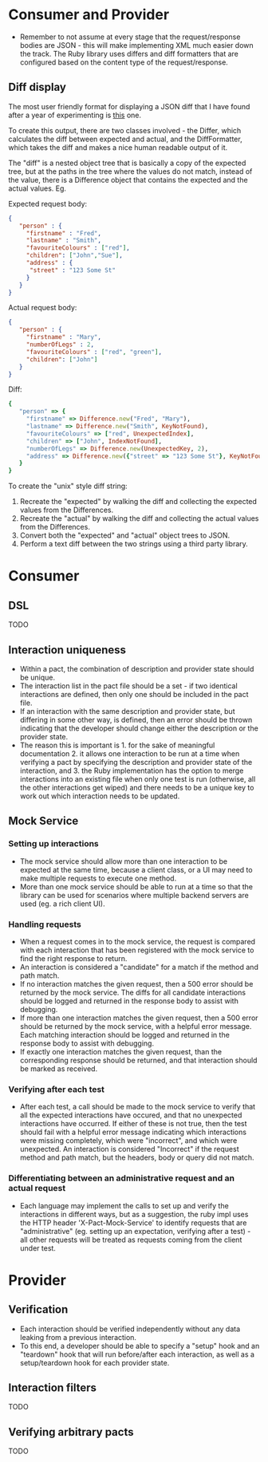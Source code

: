 # Consumer and Provider

* Remember to not assume at every stage that the request/response bodies are JSON - this will make implementing XML much easier down the track. The Ruby library uses differs and diff formatters that are configured based on the content type of the request/response.

## Diff display

The most user friendly format for displaying a JSON diff that I have found after a year of experimenting is [this](https://github.com/realestate-com-au/pact/blob/master/documentation/configuration.md#unix) one.

To create this output, there are two classes involved - the Differ, which calculates the diff between expected and actual, and the DiffFormatter, which takes the diff and makes a nice human readable output of it.

The "diff" is a nested object tree that is basically a copy of the expected tree, but at the paths in the tree where the values do not match, instead of the value, there is a Difference object that contains the expected and the actual values. Eg.

Expected request body:

```json
{
   "person" : {
     "firstname" : "Fred",
     "lastname" : "Smith",
     "favouriteColours" : ["red"],
     "children": ["John","Sue"],
     "address" : {
      "street" : "123 Some St"
     }
   }
}

```

Actual request body:

```json
{
   "person" : {
     "firstname" : "Mary",
     "numberOfLegs" : 2,
     "favouriteColours" : ["red", "green"],
     "children": ["John"]
   }
}

```

Diff:

```ruby
{
   "person" => {
     "firstname" => Difference.new("Fred", "Mary"),
     "lastname" => Difference.new("Smith", KeyNotFound),
     "favouriteColours" => ["red", UnexpectedIndex],
     "children" => ["John", IndexNotFound],
     "numberOfLegs" => Difference.new(UnexpectedKey, 2),
     "address" => Difference.new({"street" => "123 Some St"}, KeyNotFound)
   }
}
```

To create the "unix" style diff string:

1. Recreate the "expected" by walking the diff and collecting the expected values from the Differences.
2. Recreate the "actual" by walking the diff and collecting the actual values from the Differences.
3. Convert both the "expected" and "actual" object trees to JSON.
4. Perform a text diff between the two strings using a third party library.


# Consumer

## DSL

TODO

## Interaction uniqueness
* Within a pact, the combination of description and provider state should be unique.
* The interaction list in the pact file should be a set - if two identical interactions are defined, then only one should be included in the pact file.
* If an interaction with the same description and provider state, but differing in some other way, is defined, then an error should be thrown indicating that the developer should change either the description or the provider state.
* The reason this is important is 1. for the sake of meaningful documentation 2. it allows one interaction to be run at a time when verifying a pact by specifying the description and provider state of the interaction, and 3. the Ruby implementation has the option to merge interactions into an existing file when only one test is run (otherwise, all the other interactions get wiped) and there needs to be a unique key to work out which interaction needs to be updated.

## Mock Service

### Setting up interactions
* The mock service should allow more than one interaction to be expected at the same time, because a client class, or a UI may need to make multiple requests to execute one method.
* More than one mock service should be able to run at a time so that the library can be used for scenarios where multiple backend servers are used (eg. a rich client UI).

### Handling requests
* When a request comes in to the mock service, the request is compared with each interaction that has been registered with the mock service to find the right response to return.
* An interaction is considered a "candidate" for a match if the method and path match.
* If no interaction matches the given request, then a 500 error should be returned by the mock service. The diffs for all candidate interactions should be logged and returned in the response body to assist with debugging.
* If more than one interaction matches the given request, then a 500 error should be returned by the mock service, with a helpful error message. Each matching interaction should be logged and returned in the response body to assist with debugging.
* If exactly one interaction matches the given request, than the corresponding response should be returned, and that interaction should be marked as received.

### Verifying after each test
* After each test, a call should be made to the mock service to verify that all the expected interactions have occured, and that no unexpected interactions have occurred. If either of these is not true, then the test should fail with a helpful error message indicating which interactions were missing completely, which were "incorrect", and which were unexpected. An interaction is considered "Incorrect" if the request method and path match, but the headers, body or query did not match.

### Differentiating between an administrative request and an actual request
* Each language may implement the calls to set up and verify the interactions in different ways, but as a suggestion, the ruby impl uses the HTTP header 'X-Pact-Mock-Service' to identify requests that are "administrative" (eg. setting up an expectation, verifying after a test) - all other requests will be treated as requests coming from the client under test.

# Provider

## Verification
* Each interaction should be verified independently without any data leaking from a previous interaction.
* To this end, a developer should be able to specify a "setup" hook and an "teardown" hook that will run before/after each interaction, as well as a setup/teardown hook for each provider state. 
 
## Interaction filters

TODO

## Verifying arbitrary pacts

TODO

